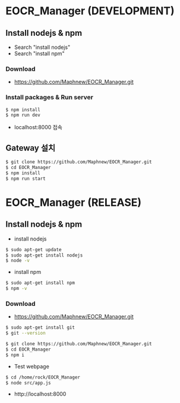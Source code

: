 # EOCR_Manager (DEVELOPMENT)

## Install nodejs & npm
- Search "install nodejs"
- Search "install npm"

### Download 

- https://github.com/Maphnew/EOCR_Manager.git  

### Install packages & Run server
```bash
$ npm install
$ npm run dev
```

- localhost:8000 접속


## Gateway 설치

```bash
$ git clone https://github.com/Maphnew/EOCR_Manager.git  
$ cd EOCR_Manager
$ npm install
$ npm run start
```

# EOCR_Manager (RELEASE)


## Install nodejs & npm
- install nodejs
```bash
$ sudo apt-get update
$ sudo apt-get install nodejs
$ node -v
```
- install npm
```bash
$ sudo apt-get install npm
$ npm -v
```
### Download 

- https://github.com/Maphnew/EOCR_Manager.git  

```bash
$ sudo apt-get install git
$ git --version
```

```bash
$ git clone https://github.com/Maphnew/EOCR_Manager.git
$ cd EOCR_Manager
$ npm i
```
- Test webpage
```bash
$ cd /home/rock/EOCR_Manager
$ node src/app.js
```

- http://localhost:8000

